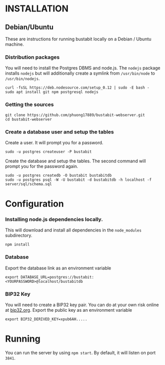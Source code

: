 INSTALLATION
============

Debian/Ubuntu
-------------

These are instructions for running bustabit locally on a Debian / Ubuntu machine.

### Distribution packages

You will need to install the Postgres DBMS and node.js. The `nodejs`
package installs `nodejs` but will additionally create a symlink from
`/usr/bin/node` to `/usr/bin/nodejs`.

    curl -fsSL https://deb.nodesource.com/setup_0.12 | sudo -E bash -
    sudo apt install git npm postgresql nodejs

### Getting the sources

    git clone https://github.com/phuong17889/bustabit-webserver.git
    cd bustabit-webserver

### Create a database user and setup the tables

Create a user. It will prompt you for a password.

    sudo -u postgres createuser -P bustabit

Create the database and setup the tables. The second command will prompt you
for the password again.

    sudo -u postgres createdb -O bustabit bustabitdb
    sudo -u postgres psql -W -U bustabit -d bustabitdb -h localhost -f server/sql/schema.sql


Configuration
=============

### Installing node.js dependencies locally.

This will download and install all dependencies in the `node_modules` subdirectory.

    npm install

### Database

Export the database link as an environment variable

    export DATABASE_URL=postgres://bustabit:<YOURPASSWORD>@localhost/bustabitdb

### BIP32 Key

You will need to create a BIP32 key pair. You can do at your own risk online at [bip32.org](http://bip32.org/). Export the public key as an environment variable

    export BIP32_DERIVED_KEY=xpub6AH.....


Running
=======

You can run the server by using `npm start`. By default, it will listen on port `3841`.
